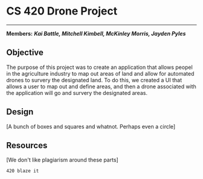# CS 420 Drone Project

___
**Members:** ___Kai Battle, Mitchell Kimbell, McKinley Morris, Jayden Pyles___

<h2>Objective</h2>
The purpose of this project was to create an application that allows peopel in the agriculture industry to map out areas of land and allow for automated drones to survery the designated land. To do this, we created a UI that allows a user to map out and define areas, and then a drone associated with the application will go and survery the designated areas. 

<h2>Design</h2>
[A bunch of boxes and squares and whatnot. Perhaps even a circle]

<h2>Resources</h2>
[We don't like plagiarism around these parts]

`420 blaze it`

